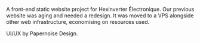 A front-end static website project for Hexinverter Électronique. Our previous website was aging and needed a redesign. It was moved to a VPS alongside other web infrastructure, economising on resources used.

UI/UX by Papernoise Design.
